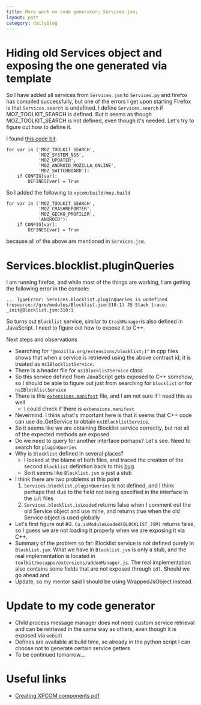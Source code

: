 ```yaml
---
title: More work on code generator; Services.jsm;
layout: post
category: dailyblog
---
```


# Hiding old Services object and exposing the one generated via template
So I have added all services from `Services.jsm` to `Services.py`
and firefox has compiled successfully, but one of the errors I get upon starting
Firefox is that `Services.search` is undefined. I define `Services.search` if MOZ_TOOLKIT_SEARCH is defined. But it seems as though MOZ_TOOLKIT_SEARCH is not defined, even though it's needed. Let's try to figure out how to define it.

I found [this code bit](https://searchfox.org/mozilla-central/rev/033d45ca70ff32acf04286244644d19308c359d5/toolkit/modules/moz.build#319-325).
```
for var in ('MOZ_TOOLKIT_SEARCH',
            'MOZ_SYSTEM_NSS',
            'MOZ_UPDATER',
            'MOZ_ANDROID_MOZILLA_ONLINE',
            'MOZ_SWITCHBOARD'):
    if CONFIG[var]:
        DEFINES[var] = True
```
So I added the following to `xpcom/build/moz.build`
```
for var in ('MOZ_TOOLKIT_SEARCH',
            'MOZ_CRASHREPORTER',
            'MOZ_GECKO_PROFILER',
            'ANDROID'):
    if CONFIG[var]:
        DEFINES[var] = True
```
because all of the above are mentioned in `Services.jsm`.

# Services.blocklist.pluginQueries

I am running firefox, and while most of the things are working, I am getting the following error in the console:
```
... TypeError: Services.blocklist.pluginQueries is undefined (resource://gre/modules/Blocklist.jsm:310:1) JS Stack trace: _init@Blocklist.jsm:310:1
```
So turns out `Blocklist` service, similar to `CrashManager`is also defined in JavaScript.
I need to figure out how to expose it to C++.

Next steps and observations
- Searching for `"@mozilla.org/extensions/blocklist;1"` in cpp files shows that when a service is retrieved using the above contract id, it is treated as `nsIBlocklistService`.
- There is a header file for `nsIBlocklistService` class
- So this service defined from JavaScript gets exposed to C++ somehow, so I should be able to figure out just from searching for `blocklist` or for `nsIBlocklistService`
- There is this [`extensions.manifest`](https://searchfox.org/mozilla-central/rev/033d45ca70ff32acf04286244644d19308c359d5/toolkit/mozapps/extensions/extensions.manifest#7) file, and I am not sure if I need this as well
  - I could check if there is `extensions.manifest`
- Nevermind. I think what's important here is that it seems that C++ code can use do_GetService to obtain `nsIBlocklistService`.
- So it seems like we are obtaining Blocklist service correctly, but not all of the expected methods are exposed
- Do we need to query for another interface perhaps? Let's see. Need to search for `pluginQueries`
- Why is `Blocklist` defined in several places?
  - I looked at the blame of both files, and traced the creation of the second `Blocklist` definition back to this [bug](https://bugzilla.mozilla.org/show_bug.cgi?id=1456677).
  - So it seems like `Blocklist.jsm` is just a stub
- I think there are two problems at this point
  1. `Services.blocklist.pluginQueries` is not defined, and I think perhaps that due to
  the field not being specified in the interface in the `idl` files
  2. `Services.blocklist.isLoaded` returns false when I comment out the old Service object and use mine, and returns true when the old Service object is used globally
- Let's first figure out #2. `Cu.isModuleLoaded(BLOCKLIST_JSM)` returns false, so I guess we are not loading it properly when we are exposing it via C++.
- Summary of the problem so far: Blocklist service is not defined purely in `Blocklist.jsm`. What we have in `Blocklist.jsm` is only a stub, and the real implementation is located in `toolkit/mozapps/extensions/addonManager.js`. The real implementation also contains some fields that are not exposed through `idl`. Should we go ahead and
- Update, so my mentor said I should be using WrappedJsObject instead.

# Update to my code generator
- Child process message manager does not need custom service retrieval and can be
retrieved in the same way as others, even though it is exposed via `webidl`
- Defines are available at build time, so already in the python script I can choose not to generate certain service getters
- To be continued tomorrow...

# Useful links
- [Creating XPCOM components pdf](http://www.worldcolleges.info/sites/default/files/Creating_XPCOM_components.pdf)
